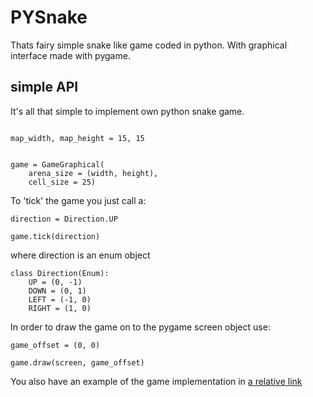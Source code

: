 # PYSnake

Thats fairy simple snake like game coded in python. With graphical interface made with pygame.

## simple API

It's all that simple to implement own python snake game.
```python3

map_width, map_height = 15, 15


game = GameGraphical(
    arena_size = (width, height),
    cell_size = 25)

```

To 'tick' the game you just call a:
```python3
direction = Direction.UP

game.tick(direction)
```

where direction is an enum object

```python3
class Direction(Enum):
    UP = (0, -1)
    DOWN = (0, 1)
    LEFT = (-1, 0)
    RIGHT = (1, 0)
```

In order to draw the game on to the pygame screen object use:
```python3
game_offset = (0, 0)

game.draw(screen, game_offset)
```

You also have an example of the game implementation in 
[a relative link](/main.py)
    
